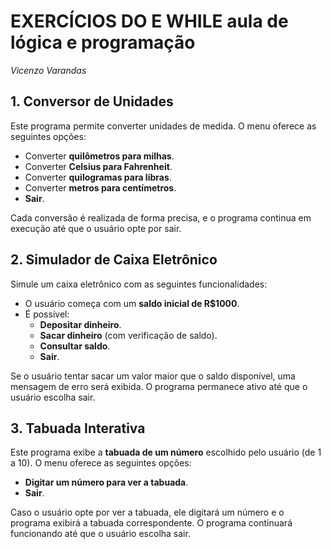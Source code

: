 # EXERCÍCIOS DO E WHILE aula de lógica e programação
_Vicenzo Varandas_

## 1. Conversor de Unidades
Este programa permite converter unidades de medida. O menu oferece as seguintes opções:
- Converter **quilômetros para milhas**.
- Converter **Celsius para Fahrenheit**.
- Converter **quilogramas para libras**.
- Converter **metros para centímetros**.
- **Sair**.

Cada conversão é realizada de forma precisa, e o programa continua em execução até que o usuário opte por sair.

## 2. Simulador de Caixa Eletrônico
Simule um caixa eletrônico com as seguintes funcionalidades:
- O usuário começa com um **saldo inicial de R$1000**.
- É possível:
  - **Depositar dinheiro**.
  - **Sacar dinheiro** (com verificação de saldo).
  - **Consultar saldo**.
  - **Sair**.

Se o usuário tentar sacar um valor maior que o saldo disponível, uma mensagem de erro será exibida. O programa permanece ativo até que o usuário escolha sair.

## 3. Tabuada Interativa
Este programa exibe a **tabuada de um número** escolhido pelo usuário (de 1 a 10). O menu oferece as seguintes opções:
- **Digitar um número para ver a tabuada**.
- **Sair**.

Caso o usuário opte por ver a tabuada, ele digitará um número e o programa exibirá a tabuada correspondente. O programa continuará funcionando até que o usuário escolha sair.
